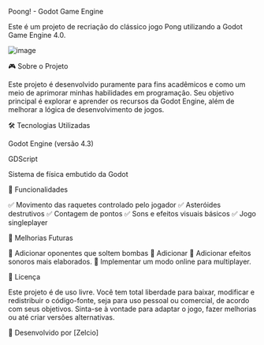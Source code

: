 Poong! - Godot Game Engine

Este é um projeto de recriação do clássico jogo Pong utilizando a Godot Game Engine 4.0.

![image](https://github.com/user-attachments/assets/3d582eec-f1d7-4b23-a34a-940f6691e473)


🎮 Sobre o Projeto

Este projeto é desenvolvido puramente para fins acadêmicos e como um meio de aprimorar minhas habilidades em programação. Seu objetivo principal é explorar e aprender os recursos da Godot Engine, além de melhorar a lógica de desenvolvimento de jogos.

🛠 Tecnologias Utilizadas

Godot Engine (versão 4.3)

GDScript

Sistema de física embutido da Godot

📌 Funcionalidades

✅ Movimento das raquetes controlado pelo jogador
✅ Asteróides destrutivos
✅ Contagem de pontos
✅ Sons e efeitos visuais básicos
✅ Jogo singleplayer

🎨 Melhorias Futuras

🔧 Adicionar oponentes que soltem bombas
🔧 Adicionar
🔧 Adicionar efeitos sonoros mais elaborados.
🔧 Implementar um modo online para multiplayer.

📜 Licença

Este projeto é de uso livre. Você tem total liberdade para baixar, modificar e redistribuir o código-fonte, seja para uso pessoal ou comercial, de acordo com seus objetivos.
Sinta-se à vontade para adaptar o jogo, fazer melhorias ou até criar versões alternativas.

👾 Desenvolvido por [Zelcio]
